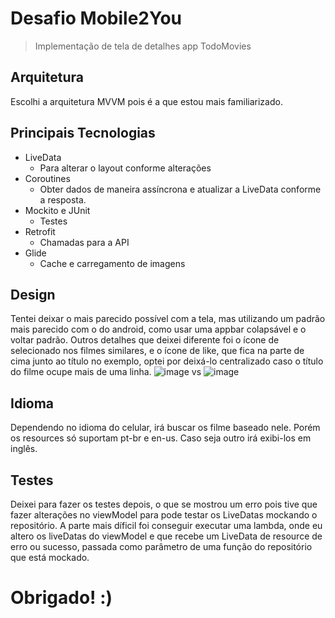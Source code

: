 # Desafio Mobile2You
> Implementação de tela de detalhes app TodoMovies
## Arquitetura
Escolhi a arquitetura MVVM pois é a que estou mais familiarizado.
## Principais Tecnologias
* LiveData
	* Para alterar o layout conforme alterações
* Coroutines
	* Obter dados de maneira assíncrona e atualizar a LiveData conforme a resposta. 
* Mockito e JUnit
	* Testes
* Retrofit
	* Chamadas para a API
* Glide
	* Cache e carregamento de imagens

## Design
Tentei deixar o mais parecido possível com a tela, mas utilizando um padrão mais parecido com o do android, como usar uma appbar colapsável e o voltar padrão. Outros detalhes que deixei diferente foi o ícone de selecionado nos filmes similares, e o ícone de like, que fica na parte de cima junto ao título no exemplo, optei por deixá-lo centralizado caso o título do filme ocupe mais de uma linha.
![image](https://user-images.githubusercontent.com/60194291/118407545-93063680-b657-11eb-9e97-d2e16767db66.png) vs ![image](https://user-images.githubusercontent.com/60194291/118407566-b204c880-b657-11eb-89ac-9d1197c0cdde.png)
## Idioma
Dependendo no idioma do celular, irá buscar os filme baseado nele. Porém os resources só suportam pt-br e en-us. Caso seja outro irá exibi-los em inglês.

## Testes
Deixei para fazer os testes depois, o que se mostrou um erro pois tive que fazer alterações no viewModel para pode testar os LiveDatas mockando o repositório. A parte mais díficil foi conseguir executar uma lambda, onde eu altero os liveDatas do viewModel e que recebe um LiveData de resource de erro ou sucesso, passada como parâmetro de uma função do repositório que está mockado.

# Obrigado! :)